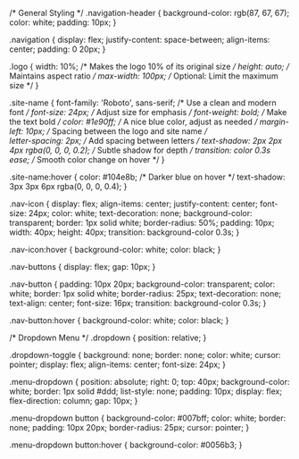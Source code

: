 /* General Styling */
.navigation-header {
    background-color: rgb(87, 67, 67);
    color: white;
    padding: 10px;
  }
  
  .navigation {
    display: flex;
    justify-content: space-between;
    align-items: center;
    padding: 0 20px;
  }
  
  .logo {
    width: 10%; /* Makes the logo 10% of its original size */
    height: auto; /* Maintains aspect ratio */
    max-width: 100px; /* Optional: Limit the maximum size */
  }

  .site-name {
    font-family: 'Roboto', sans-serif; /* Use a clean and modern font */
    font-size: 24px; /* Adjust size for emphasis */
    font-weight: bold; /* Make the text bold */
    color: #1e90ff; /* A nice blue color, adjust as needed */
    margin-left: 10px; /* Spacing between the logo and site name */   
    letter-spacing: 2px; /* Add spacing between letters */
    text-shadow: 2px 2px 4px rgba(0, 0, 0, 0.2); /* Subtle shadow for depth */
    transition: color 0.3s ease; /* Smooth color change on hover */
  }
  
  .site-name:hover {
    color: #104e8b; /* Darker blue on hover */
    text-shadow: 3px 3px 6px rgba(0, 0, 0, 0.4);
  }

  .nav-icon {
    display: flex;
    align-items: center;
    justify-content: center;
    font-size: 24px;
    color: white;
    text-decoration: none;
    background-color: transparent;
    border: 1px solid white;
    border-radius: 50%;
    padding: 10px;
    width: 40px;
    height: 40px;
    transition: background-color 0.3s;
  }
  
  .nav-icon:hover {
    background-color: white;
    color: black;
  }
  
  .nav-buttons {
    display: flex;
    gap: 10px;
  }
  
  .nav-button {
    padding: 10px 20px;
    background-color: transparent;
    color: white;
    border: 1px solid white;
    border-radius: 25px;
    text-decoration: none;
    text-align: center;
    font-size: 16px;
    transition: background-color 0.3s;
  }
  
  .nav-button:hover {
    background-color: white;
    color: black;
  }
  
  /* Dropdown Menu */
  .dropdown {
    position: relative;
  }
  
  .dropdown-toggle {
    background: none;
    border: none;
    color: white;
    cursor: pointer;
    display: flex;
    align-items: center;
    font-size: 24px;
  }
  
  .menu-dropdown {
    position: absolute;
    right: 0;
    top: 40px;
    background-color: white;
    border: 1px solid #ddd;
    list-style: none;
    padding: 10px;
    display: flex;
    flex-direction: column;
    gap: 10px;
  }
  
  .menu-dropdown button {
    background-color: #007bff;
    color: white;
    border: none;
    padding: 10px 20px;
    border-radius: 25px;
    cursor: pointer;
  }
  
  .menu-dropdown button:hover {
    background-color: #0056b3;
  }